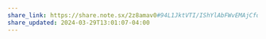 ```yaml
---
share_link: https://share.note.sx/2z8amav0#94L1JktVTI/IShYlAbFWvEMAjCfqJYAcTTL/0q7y7cU
share_updated: 2024-03-29T13:01:07-04:00
---
```

